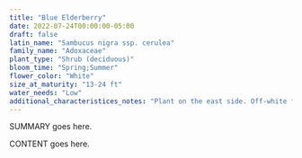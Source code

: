 ```yaml
---
title: "Blue Elderberry"
date: 2022-07-24T00:00:00-05:00
draft: false
latin_name: "Sambucus nigra ssp. cerulea"
family_name: "Adoxaceae"
plant_type: "Shrub (deciduous)"
bloom_time: "Spring;Summer"
flower_color: "White"
size_at_maturity: "13-24 ft"
water_needs: "Low"
additional_characteristices_notes: "Plant on the east side. Off-white flowers in spring, blue fruits in early summer. Attracts quail, thrashers, grosbeaks, woodpeckers, orioles, house finshes, and orange-crowned warblers."
---
```


SUMMARY goes here.

<!--more-->

CONTENT goes here.